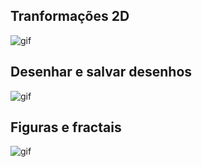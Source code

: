 ## Tranformações 2D
![gif](https://s8.gifyu.com/images/transformacoes.gif)

## Desenhar e salvar desenhos
![gif](https://s8.gifyu.com/images/edit-save.gif)

## Figuras e fractais
![gif](https://s8.gifyu.com/images/fractal24f307122bec26fb.gif)
